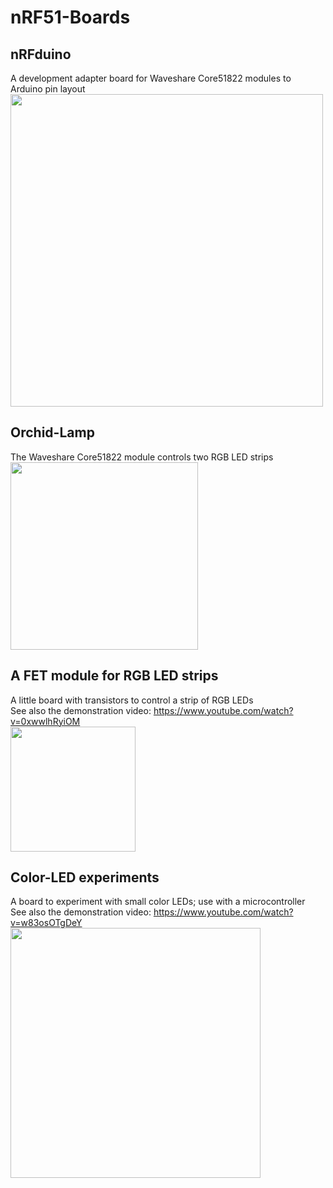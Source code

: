 # nRF51-Boards

## nRFduino
A development adapter board for Waveshare Core51822 modules to Arduino pin layout
<a href="https://raw.githubusercontent.com/interoberlin/nRF51-Boards/master/nRFduino.PCB/PCB-3D.jpg">
<img width="500px" src="https://raw.githubusercontent.com/interoberlin/nRF51-Boards/master/nRFduino.PCB/PCB-3D.jpg"/>
</a>

## Orchid-Lamp
The Waveshare Core51822 module controls two RGB LED strips<br/>
<a href="https://raw.githubusercontent.com/interoberlin/nRF51-Boards/master/Orchid-Lamp.PCB/PCB-3D.jpg">
<img width="300px" src="https://raw.githubusercontent.com/interoberlin/nRF51-Boards/master/Orchid-Lamp.PCB/PCB-3D.jpg"/>
</a>

## A FET module for RGB LED strips
A little board with transistors to control a strip of RGB LEDs<br/>
See also the demonstration video: https://www.youtube.com/watch?v=0xwwlhRyiOM<br/>
<a href="https://raw.githubusercontent.com/interoberlin/nRF51-Boards/master/RGB-LED-strip-FET-module.PCB/PCB3D.jpg">
<img width="200px" src="https://raw.githubusercontent.com/interoberlin/nRF51-Boards/master/RGB-LED-strip-FET-module.PCB/PCB3D.jpg"/>
</a>

## Color-LED experiments
A board to experiment with small color LEDs; use with a microcontroller<br/>
See also the demonstration video: https://www.youtube.com/watch?v=w83osOTgDeY<br/>
<a href="https://raw.githubusercontent.com/interoberlin/nRF51-Boards/master/Color-LEDs.PCB/PCB%20bottom.jpg">
<img width="400px" src="https://raw.githubusercontent.com/interoberlin/nRF51-Boards/master/Color-LEDs.PCB/PCB%20bottom.jpg"/>
</a>
